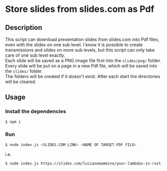 # Store slides from slides.com as Pdf

## Description
This script can download presentation slides from slides.com into Pdf files, even with the slides on one sub level. I know it is possible to create transmissions and slides on more sub levels, but this script can only take care of one sub level exactly.<br />
Each slide will be saved as a PNG image file first into the `slides/png/` folder. Every slide will be put on a page in a new Pdf file, which will be saved into the `slides/` folder.<br />
The folders will be created if it doesn't exist.
After each start the directories will be cleared.


## Usage
### Install the dependencies
```sh
$ npm i
```

### Run
```sh
$ node index.js <SLIDES.COM LINK> <NAME OF TARGET-PDF FILE>
```

i.e.

```sh
$ node index.js https://slides.com/lucianomammino/your-lambdas-in-rust-codemotion-milan-2023 your-lambdas-in-rust.pdf
```


